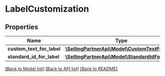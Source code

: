 # LabelCustomization

## Properties
Name | Type | Description | Notes
------------ | ------------- | ------------- | -------------
**custom_text_for_label** | [**\SellingPartnerApi\Model\CustomTextForLabel**](CustomTextForLabel.md) |  | [optional] 
**standard_id_for_label** | [**\SellingPartnerApi\Model\StandardIdForLabel**](StandardIdForLabel.md) |  | [optional] 

[[Back to Model list]](../README.md#documentation-for-models) [[Back to API list]](../README.md#documentation-for-api-endpoints) [[Back to README]](../README.md)


